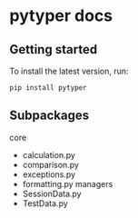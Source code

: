 # pytyper docs

## Getting started

To install the latest version, run:
```
pip install pytyper
```

## Subpackages
<!-- (https://github.com/greysonDEV/pytyper/blob/master/DOCUMENTATION.md#) -->
core
  * calculation.py
  * comparison.py
  * exceptions.py
  * formatting.py
managers
  * SessionData.py
  * TestData.py
